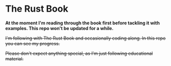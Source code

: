 # The Rust Book

**At the moment I'm reading through the book first before tackling it with
examples. This repo won't be updated for a while.**

~~I'm following with The Rust Book and occasionally coding along.
In this repo you can see my progress.~~

~~Please don't expect anything special, as I'm just following educational
material.~~
